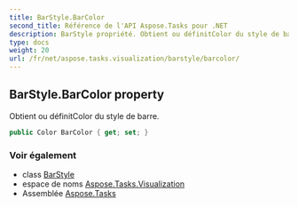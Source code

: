 ```yaml
---
title: BarStyle.BarColor
second_title: Référence de l'API Aspose.Tasks pour .NET
description: BarStyle propriété. Obtient ou définitColor du style de barre.
type: docs
weight: 20
url: /fr/net/aspose.tasks.visualization/barstyle/barcolor/
---
```

## BarStyle.BarColor property

Obtient ou définitColor du style de barre.

```csharp
public Color BarColor { get; set; }
```

### Voir également

* class [BarStyle](../)
* espace de noms [Aspose.Tasks.Visualization](../../barstyle/)
* Assemblée [Aspose.Tasks](../../../)


